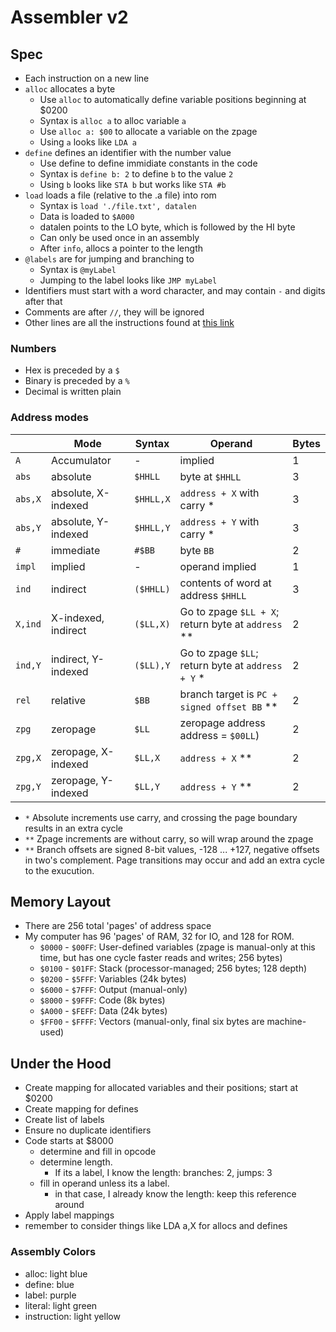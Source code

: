 
# Assembler v2
## Spec
- Each instruction on a new line
- `alloc` allocates a byte
    - Use `alloc` to automatically define variable positions beginning at $0200
    - Syntax is `alloc a` to alloc variable `a`
    - Use `alloc a: $00` to allocate a variable on the zpage
    - Using `a` looks like `LDA a`
- `define` defines an identifier with the number value
    - Use define to define immidiate constants in the code
    - Syntax is `define b: 2` to define `b` to the value `2`
    - Using `b` looks like `STA b` but works like `STA #b`
- `load` loads a file (relative to the .a file) into rom
  - Syntax is `load './file.txt', datalen`
  - Data is loaded to `$A000`
  - datalen points to the LO byte, which is followed by the HI byte
  - Can only be used once in an assembly
  - After `info`, allocs a pointer to the length
- `@labels` are for jumping and branching to
    - Syntax is `@myLabel`
    - Jumping to the label looks like `JMP myLabel`
- Identifiers must start with a word character, and may contain `-` and digits after that
- Comments are after `//`, they will be ignored
- Other lines are all the instructions found at [this link](masswerk.at/6502/6502_instruction_set.html)

### Numbers
  - Hex is preceded by a `$`
  - Binary is preceded by a `%`
  - Decimal is written plain

### Address modes
|         | Mode                | Syntax    | Operand                                            | Bytes |
| ---     | ---                 | ---       | ---                                                | ---   |
| `A`     |	Accumulator	        | -         | implied                                            | 1     |
| `abs`   |	absolute	          | `$HHLL`   | byte at `$HHLL`                                    | 3     |
| `abs,X` |	absolute, X-indexed	| `$HHLL,X` | `address + X` with carry *                         | 3     |
| `abs,Y` |	absolute, Y-indexed	| `$HHLL,Y` | `address + Y` with carry *                         | 3     |
| `#`     |	immediate	          | `#$BB`    | byte `BB`                                          | 2     |
| `impl`  |	implied	            | -	        | operand implied                                    | 1     |
| `ind`   |	indirect	          | `($HHLL)` | contents of word at address `$HHLL`                | 3     |
| `X,ind` |	X-indexed, indirect	| `($LL,X)` | Go to zpage `$LL + X`; return byte at `address` ** | 2     |
| `ind,Y` |	indirect, Y-indexed	| `($LL),Y` | Go to zpage `$LL`; return byte at `address + Y` *  | 2     |
| `rel`   |	relative	          | `$BB`     | branch target is `PC + signed offset BB` **        | 2     |
| `zpg`   |	zeropage	          | `$LL`     | zeropage address address = `$00LL`)                | 2     |
| `zpg,X` |	zeropage, X-indexed	| `$LL,X`   | `address + X` **                                   | 2     |
| `zpg,Y` |	zeropage, Y-indexed	| `$LL,Y`   | `address + Y` **                                   | 2     |

- `*`
  Absolute increments use carry, and crossing the page boundary results in an extra cycle
- `**`
  Zpage increments are without carry, so will wrap around the zpage
- `**`
  Branch offsets are signed 8-bit values, -128 ... +127, negative offsets in two's complement.
  Page transitions may occur and add an extra cycle to the exucution.

## Memory Layout
- There are 256 total 'pages' of address space
- My computer has 96 'pages' of RAM, 32 for IO, and 128 for ROM.
  - `$0000` - `$00FF`: User-defined variables (zpage is manual-only at this time, but has one cycle faster reads and writes; 256 bytes)
  - `$0100` - `$01FF`: Stack (processor-managed; 256 bytes; 128 depth)
  - `$0200` - `$5FFF`: Variables (24k bytes)
  - `$6000` - `$7FFF`: Output (manual-only)
  - `$8000` - `$9FFF`: Code (8k bytes)
  - `$A000` - `$FEFF`: Data (24k bytes)
  - `$FF00` - `$FFFF`: Vectors (manual-only, final six bytes are machine-used)

## Under the Hood
- Create mapping for allocated variables and their positions; start at $0200
- Create mapping for defines
- Create list of labels
- Ensure no duplicate identifiers
- Code starts at $8000
  - determine and fill in opcode
  - determine length. 
    - If its a label, I know the length: branches: 2, jumps: 3
  - fill in operand unless its a label. 
    - in that case, I already know the length: keep this reference around
- Apply label mappings
- remember to consider things like LDA a,X for allocs and defines

### Assembly Colors
- alloc: light blue
- define: blue
- label: purple
- literal: light green
- instruction: light yellow